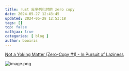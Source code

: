 ```yaml
---
title: rust 反序列化时的 zero copy 
date: 2024-05-27 12:43:45 
updated: 2024-05-28 12:53:18
tags: [] 
top: false
mathjax: true
categories: [ blog ]
author: booiris
---
```


[Not a Yoking Matter (Zero-Copy #1) - In Pursuit of Laziness](https://manishearth.github.io/blog/2022/08/03/zero-copy-1-not-a-yoking-matter/)

![image.png](https://cdn.jsdelivr.net/gh/booiris-cdn/img@main/20240528125002.png)
